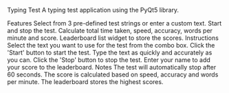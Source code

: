 Typing Test
A typing test application using the PyQt5 library.

Features
Select from 3 pre-defined test strings or enter a custom text.
Start and stop the test.
Calculate total time taken, speed, accuracy, words per minute and score.
Leaderboard list widget to store the scores.
Instructions
Select the text you want to use for the test from the combo box.
Click the 'Start' button to start the test.
Type the text as quickly and accurately as you can.
Click the 'Stop' button to stop the test.
Enter your name to add your score to the leaderboard.
Notes
The test will automatically stop after 60 seconds.
The score is calculated based on speed, accuracy and words per minute.
The leaderboard stores the highest scores.